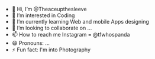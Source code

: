 - 👋 Hi, I’m @Theaceupthesleeve
- 👀 I’m interested in Coding
- 🌱 I’m currently learning Web and mobile Apps designing 
- 💞️ I’m looking to collaborate on ...
- 📫 How to reach me Instagram = @tfwhospanda
- 😄 Pronouns: ...
- ⚡ Fun fact: I'm into Photography

<!---
Theaceupthesleeve/Theaceupthesleeve is a ✨ special ✨ repository because its `README.md` (this file) appears on your GitHub profile.
You can click the Preview link to take a look at your changes.
--->
